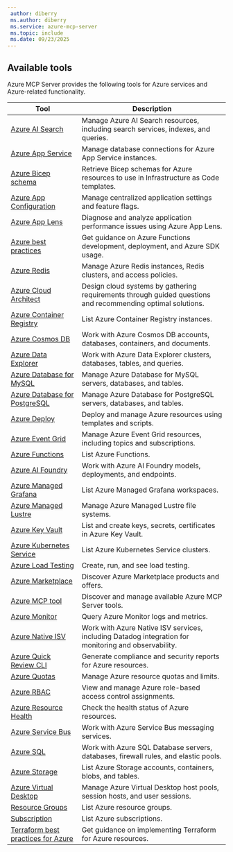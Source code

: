```yaml
---
 author: diberry
 ms.author: diberry
 ms.service: azure-mcp-server
 ms.topic: include
 ms.date: 09/23/2025
---
```


## Available tools

Azure MCP Server provides the following tools for Azure services and Azure-related functionality.

| Tool |  Description |
|------|--------------|
| [Azure AI Search](../../tools/ai-search.md) | Manage Azure AI Search resources, including search services, indexes, and queries. |
| [Azure App Service](../../tools/azure-app-service.md) | Manage database connections for Azure App Service instances. |
| [Azure Bicep schema](../../tools/azure-bicep-schema.md) | Retrieve Bicep schemas for Azure resources to use in Infrastructure as Code templates. |
| [Azure App Configuration](../../tools/app-configuration.md) | Manage centralized application settings and feature flags. |
| [Azure App Lens](../../tools/azure-app-lens.md) | Diagnose and analyze application performance issues using Azure App Lens. |
| [Azure best practices](../../tools/azure-best-practices.md) | Get guidance on Azure Functions development, deployment, and Azure SDK usage. |
| [Azure Redis](../../tools/azure-cache-for-redis.md) | Manage Azure Redis instances, Redis clusters, and access policies. |
| [Azure Cloud Architect](../../tools/azure-cloud-architect.md) | Design cloud systems by gathering requirements through guided questions and recommending optimal solutions. |
| [Azure Container Registry](../../tools/azure-container-registry.md) | List Azure Container Registry instances. |
| [Azure Cosmos DB](../../tools/cosmos-db.md) | Work with Azure Cosmos DB accounts, databases, containers, and documents. |
| [Azure Data Explorer](../../tools/azure-data-explorer.md) | Work with Azure Data Explorer clusters, databases, tables, and queries. |
| [Azure Database for MySQL](../../tools/azure-mysql.md) | Manage Azure Database for MySQL servers, databases, and tables. |
| [Azure Database for PostgreSQL](../../tools/postgresql.md) | Manage Azure Database for PostgreSQL servers, databases, and tables.  |
| [Azure Deploy](../../tools/azure-deploy.md) | Deploy and manage Azure resources using templates and scripts. |
| [Azure Event Grid](../../tools/azure-event-grid.md) | Manage Azure Event Grid resources, including topics and subscriptions. |
| [Azure Functions](../../tools/azure-functions.md) | List Azure Functions. |
| [Azure AI Foundry](../../tools/azure-foundry.md) | Work with Azure AI Foundry models, deployments, and endpoints. |
| [Azure Managed Grafana](../../tools/azure-grafana.md) | List Azure Managed Grafana workspaces.|
| [Azure Managed Lustre](../../tools/azure-managed-lustre.md) | Manage Azure Managed Lustre file systems. |
| [Azure Key Vault](../../tools/key-vault-key.md) | List and create keys, secrets, certificates in Azure Key Vault. |
| [Azure Kubernetes Service](../../tools/azure-aks.md) | List Azure Kubernetes Service clusters. |
| [Azure Load Testing](../../tools/azure-load-testing.md) | Create, run, and see load testing. |
| [Azure Marketplace](../../tools/azure-marketplace.md) | Discover Azure Marketplace products and offers. |
| [Azure MCP tool](../../tools/azure-mcp-tool.md) | Discover and manage available Azure MCP Server tools. |
| [Azure Monitor](../../tools/monitor.md) | Query Azure Monitor logs and metrics. |
| [Azure Native ISV](../../tools/azure-native-isv.md) | Work with Azure Native ISV services, including Datadog integration for monitoring and observability. |
| [Azure Quick Review CLI](../../tools/azure-compliance-quick-review.md) | Generate compliance and security reports for Azure resources. |
| [Azure Quotas](../../tools/azure-quotas.md) | Manage Azure resource quotas and limits. |
| [Azure RBAC](../../tools/azure-rbac.md) | View and manage Azure role-based access control assignments. |
| [Azure Resource Health](../../tools/azure-health-resource.md) | Check the health status of Azure resources. |
| [Azure Service Bus](../../tools/service-bus.md) | Work with Azure Service Bus messaging services. |
| [Azure SQL](../../tools/azure-sql.md) | Work with Azure SQL Database servers, databases, firewall rules, and elastic pools. |
| [Azure Storage](../../tools/storage.md) | List Azure Storage accounts, containers, blobs, and tables. |
| [Azure Virtual Desktop](../../tools/azure-virtual-desktop.md) | Manage Azure Virtual Desktop host pools, session hosts, and user sessions. |
| [Resource Groups](../../tools/resource-group.md) | List Azure resource groups. |
| [Subscription](../../tools/subscription.md) | List Azure subscriptions. |
| [Terraform best practices for Azure](../../tools/azure-terraform-best-practices.md) | Get guidance on implementing Terraform for Azure resources. |
